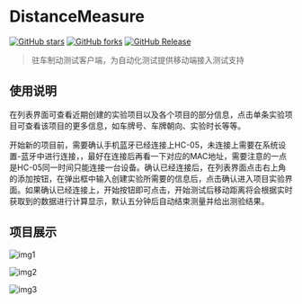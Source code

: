 # DistanceMeasure
[![GitHub stars](https://img.shields.io/github/stars/WithLei/DistanceMeasure.svg)](https://github.com/WithLei/DistanceMeasure/stargazers) [![GitHub forks](https://img.shields.io/github/forks/WithLei/DistanceMeasure.svg)](https://github.com/WithLei/DistanceMeasure/network)
[![GitHub Release](https://img.shields.io/github/release/WithLei/DistanceMeasure/all.svg)](https://github.com/WithLei/DistanceMeasure/releases)

> 驻车制动测试客户端，为自动化测试提供移动端接入测试支持

## 使用说明
在列表界面可查看近期创建的实验项目以及各个项目的部分信息，点击单条实验项目可查看该项目的更多信息，如车牌号、车牌朝向、实验时长等等。

开始新的项目前，需要确认手机蓝牙已经连接上HC-05，未连接上需要在系统设置-蓝牙中进行连接，，最好在连接后再看一下对应的MAC地址，需要注意的一点是HC-05同一时间只能连接一台设备。确认已经连接后，在列表界面点击右上角的添加按钮，在弹出框中输入创建实验所需要的信息后，点击确认进入项目实验界面。如果确认已经连接上，开始按钮即可点击，开始测试后移动距离将会根据实时获取到的数据进行计算显示，默认五分钟后自动结束测量并给出测验结果。

## 项目展示
![img1](https://github.com/WithLei/DistanceMeasure/blob/master/screenshots/distanceMeasure(1).png)

![img2](https://github.com/WithLei/DistanceMeasure/blob/master/screenshots/distanceMeasure(2).png)

![img3](https://github.com/WithLei/DistanceMeasure/blob/master/screenshots/distanceMeasure(3).png)

